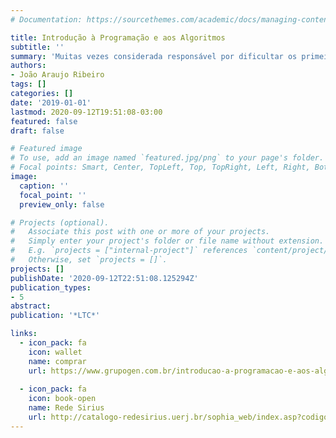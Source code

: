 ```yaml
---
# Documentation: https://sourcethemes.com/academic/docs/managing-content/

title: Introdução à Programação e aos Algoritmos
subtitle: ''
summary: 'Muitas vezes considerada responsável por dificultar os primeiros semestres de Ciência da Computação, Sistemas de Informação, Engenharias e Matemática, a disciplina de Programação ganha agora um importante conteúdo para desmistificar esse conceito.Introdução à Programação e aos Algoritmos faz uso da linguagem Python para iniciação do leitor na área. Partindo da definição de conteúdos básicos – como bit, byte, códigos binários, octais e hexadecimais – para, então, chegar aos algoritmos e à programação propriamente dita, o livro suaviza a abordagem do assunto nos primeiros períodos universitários. Por meio de exercícios complementares, responsáveis por aprimorar o raciocínio lógico e o pensamento abstrato necessários ao entendimento da Computação, o conteúdo é também composto por numerosas ilustrações que auxiliam o aprendizado. Ao longo dos capítulos, dicas e orientações ao programador em formação enriquecem a experiência com o assunto.Introdução à Programação e aos Algoritmos pode ser considerada, portanto, bibliografia de referência para o tema, ao mesmo tempo tão complexo e tão necessário aos futuros engenheiros, matemáticos e cientistas da computação'
authors:
- João Araujo Ribeiro
tags: []
categories: []
date: '2019-01-01'
lastmod: 2020-09-12T19:51:08-03:00
featured: false
draft: false

# Featured image
# To use, add an image named `featured.jpg/png` to your page's folder.
# Focal points: Smart, Center, TopLeft, Top, TopRight, Left, Right, BottomLeft, Bottom, BottomRight.
image:
  caption: ''
  focal_point: ''
  preview_only: false

# Projects (optional).
#   Associate this post with one or more of your projects.
#   Simply enter your project's folder or file name without extension.
#   E.g. `projects = ["internal-project"]` references `content/project/deep-learning/index.md`.
#   Otherwise, set `projects = []`.
projects: []
publishDate: '2020-09-12T22:51:08.125294Z'
publication_types:
- 5
abstract: 
publication: '*LTC*'

links:
  - icon_pack: fa
    icon: wallet
    name: comprar
    url: https://www.grupogen.com.br/introducao-a-programacao-e-aos-algoritmos
  
  - icon_pack: fa
    icon: book-open
    name: Rede Sirius
    url: http://catalogo-redesirius.uerj.br/sophia_web/index.asp?codigo_sophia=272624
---
```

